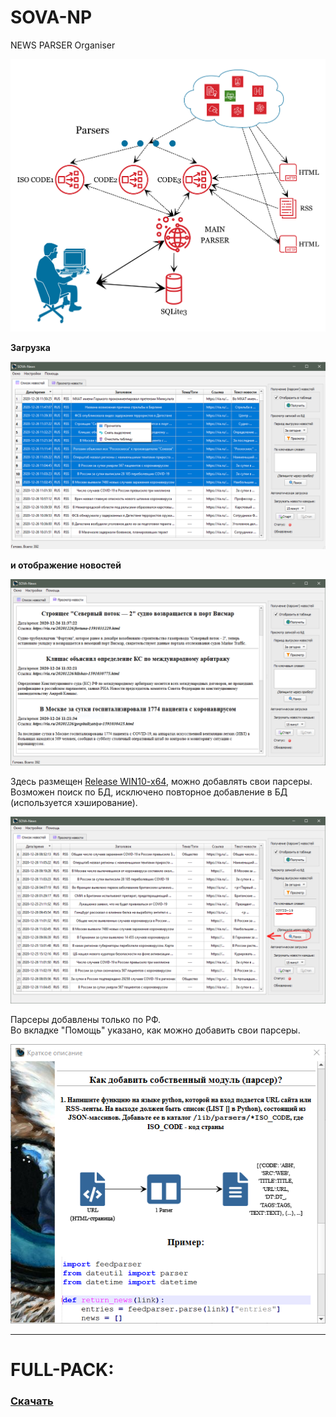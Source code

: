 # SOVA-NP
 NEWS PARSER Organiser

![](https://github.com/uav-profile/SOVA-NP/blob/main/src/scheme_s.png)

<b>Загрузка
 
![](https://github.com/uav-profile/SOVA-NP/blob/main/src/screen1.png)

и отображение новостей</b>

![](https://github.com/uav-profile/SOVA-NP/blob/main/src/screen2.PNG)


Здесь размещен <a href="https://github.com/uav-profile/SOVA-NP/releases/download/v1.0.0/SOVA.News.Setup.exe">Release WIN10-x64</a>, можно добавлять свои парсеры. Возможен поиск по БД, исключено повторное добавление в БД (используется хэширование). 

![](https://github.com/uav-profile/SOVA-NP/blob/main/src/screen3.PNG)

Парсеры добавлены только по РФ.<br>Во вкладке "Помощь" указано, как можно добавить свои парсеры.

<p align="center">

![](https://github.com/uav-profile/SOVA-NP/blob/main/src/screen4.PNG)

<hr style="color:green;">

# FULL-PACK:
### <a href="https://github.com/uav-profile/SOVA-NP/releases/download/v1.1.0/SOVA.News.Setup.exe"> Скачать </a>
